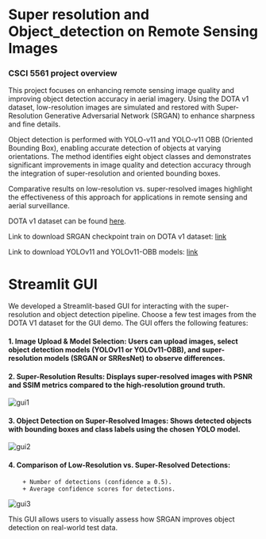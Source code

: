 # Super resolution and Object_detection on Remote Sensing Images

### CSCI 5561 project overview

This project focuses on enhancing remote sensing image quality and improving object detection accuracy in aerial imagery. Using the DOTA v1 dataset, low-resolution images are simulated and restored with Super-Resolution Generative Adversarial Network (SRGAN) to enhance sharpness and fine details.

Object detection is performed with YOLO-v11 and YOLO-v11 OBB (Oriented Bounding Box), enabling accurate detection of objects at varying orientations. The method identifies eight object classes and demonstrates significant improvements in image quality and detection accuracy through the integration of super-resolution and oriented bounding boxes.

Comparative results on low-resolution vs. super-resolved images highlight the effectiveness of this approach for applications in remote sensing and aerial surveillance.
 
DOTA v1 dataset can be found [here](https://captain-whu.github.io/DOTA/dataset.html).

Link to download SRGAN checkpoint train on DOTA v1 dataset: [link](https://drive.google.com/file/d/10eBCHZLtl8HBMqCL90cezlKF04cOB1Bh/view?usp=sharing)

Link to download YOLOv11 and YOLOv11-OBB models: [link](https://drive.google.com/drive/folders/18TEWaciGL6Be6P3vVEDOk55vjX7dM6x4?usp=sharing)


# Streamlit GUI

We developed a Streamlit-based GUI for interacting with the super-resolution and object detection pipeline. Choose a few test images from the DOTA V1 dataset for the GUI demo. The GUI offers the following features:
#### 1. Image Upload & Model Selection: Users can upload images, select object detection models (YOLOv11 or YOLOv11-OBB), and super-resolution models (SRGAN or SRResNet) to observe differences.


#### 2. Super-Resolution Results: Displays super-resolved images with PSNR and SSIM metrics compared to the high-resolution ground truth.
![gui1](https://github.com/anwesha-umn/Super_resolution_object_detection/blob/main/imgs/gui1.png)


#### 3. Object Detection on Super-Resolved Images: Shows detected objects with bounding boxes and class labels using the chosen YOLO model.

![gui2](https://github.com/anwesha-umn/Super_resolution_object_detection/blob/main/imgs/gui2.png)

#### 4. Comparison of Low-Resolution vs. Super-Resolved Detections: 
        + Number of detections (confidence ≥ 0.5).
        + Average confidence scores for detections.
![gui3](https://github.com/anwesha-umn/Super_resolution_object_detection/blob/main/imgs/gui3.png)

This GUI allows users to visually assess how SRGAN improves object detection on real-world test data.






